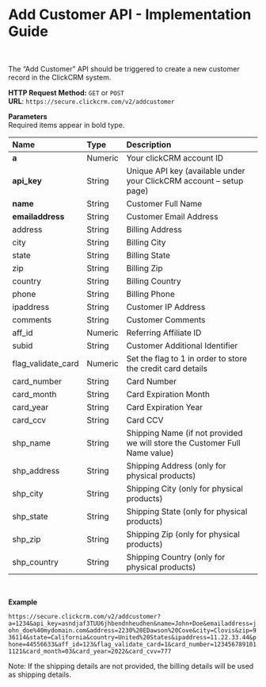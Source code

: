 <h1>Add Customer API - Implementation Guide</h1><br>
<p>The “Add Customer” API should be triggered to create a new customer record in the ClickCRM system.</p>
<p><strong>HTTP Request Method:</strong> <code>GET</code> or <code>POST</code><br>
<strong>URL</strong>: <code>https://secure.clickcrm.com/v2/addcustomer</code><br></p>
<p><strong>Parameters</strong><br>
Required items appear in bold type.</p>
<table>
<thead>
<tr>
<th align="left">Name</th>
<th align="left">Type</th>
<th align="left">Description</th>
</tr>
</thead>
<tbody>
<tr>
<td align="left"><strong>a<strong></td>
<td align="left">Numeric</td>
<td align="left">Your clickCRM account ID</td>
</tr>
<tr>
<td align="left"><strong>api_key</strong></td>
<td align="left">String</td>
<td align="left">Unique API key (available under your ClickCRM account – setup page)</td>
</tr>
<tr>
<td align="left"><strong>name</strong></td>
<td align="left">String</td>
<td align="left">Customer Full Name</td>
</tr>
<tr>
<td align="left"><strong>emailaddress</strong></td>
<td align="left">String</td>
<td align="left">Customer Email Address</td>
</tr>
<td align="left">address</td>
<td align="left">String</td>
<td align="left">Billing Address</td>
</tr>
<tr>
<td align="left">city</td>
<td align="left">String</td>
<td align="left">Billing City</td>
</tr>
<tr>
<td align="left">state</td>
<td align="left">String</td>
<td align="left">Billing State</td>
</tr>
<tr>
<td align="left">zip</td>
<td align="left">String</td>
<td align="left">Billing Zip</td>
</tr>
<tr>
<td align="left">country</td>
<td align="left">String</td>
<td align="left">Billing Country</td>
</tr>
<tr>
<td align="left">phone</td>
<td align="left">String</td>
<td align="left">Billing Phone</td>
</tr>
<tr>
<td align="left">ipaddress</td>
<td align="left">String</td>
<td align="left">Customer IP Address</td>
</tr> 
<tr>
<td align="left">comments</td>
<td align="left">String</td>
<td align="left">Customer Comments</td>
</tr>
<tr>
<td align="left">aff_id</td>
<td align="left">Numeric</td>
<td align="left">Referring Affiliate ID</td>
</tr>
<tr>
<td align="left">subid</td>
<td align="left">String</td>
<td align="left">Customer Additional Identifier</td>
</tr>
<tr>
<td align="left">flag_validate_card</td>
<td align="left">Numeric</td>
<td align="left">Set the flag to 1 in order to store the credit card details</td>
</tr>
<tr>
<td align="left">card_number</td>
<td align="left">String</td>
<td align="left">Card Number</td>
</tr>  
<tr>
<td align="left">card_month</td>
<td align="left">String</td>
<td align="left">Card Expiration Month</td>
</tr>
<tr>
<td align="left">card_year</td>
<td align="left">String</td>
<td align="left">Card Expiration Year</td>
</tr>
<tr>
<td align="left">card_ccv</td>
<td align="left">String</td>
<td align="left">Card CCV</td>
</tr>
<tr>
<td align="left">shp_name</td>
<td align="left">String</td>
<td align="left">Shipping Name (if not provided we will store the Customer Full Name value)</td>
</tr>
<tr>
<td align="left">shp_address</td>
<td align="left">String</td>
<td align="left">Shipping Address (only for physical products)</td>
</tr>
<tr>
<td align="left">shp_city</td>
<td align="left">String</td>
<td align="left">Shipping City (only for physical products)</td>
</tr>  
<tr>
<td align="left">shp_state</td>
<td align="left">String</td>
<td align="left">Shipping State (only for physical products)</td>
</tr>
<tr>
<td align="left">shp_zip</td>
<td align="left">String</td>
<td align="left">Shipping Zip (only for physical products)</td>
</tr>
<tr>
<td align="left">shp_country</td>
<td align="left">String</td>
<td align="left">Shipping Country (only for physical products)</td>
</tr>  
</tbody>
</table>
<br>
<p><strong>Example</strong></p>
<p><code>https://secure.clickcrm.com/v2/addcustomer?a=1234&api_key=asndjaf3TUU6jhbendnheudhen&name=John+Doe&emailaddress=john_doe%40mydomain.com&address=2230%20EDawson%20Cove&city=Clovis&zip=936114&state=California&country=United%20States&ipaddress=11.22.33.44&phone=44556633&aff_id=123&flag_validate_card=1&card_number=1234567891011121&card_month=03&card_year=2022&card_cvv=777</code><br>
  
<p>Note: If the shipping details are not provided, the billing details will be used as shipping details.</p>  

